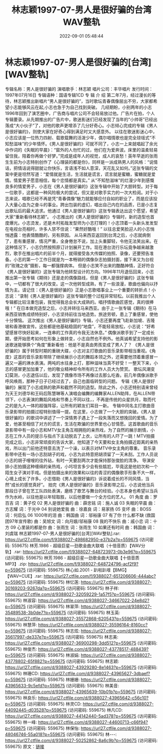 ﻿---
title: 林志颖1997-07-男人是很好骗的台湾WAV整轨
date: 2022-09-01 05:48:44
categories: WAV车载音乐、镜像
tags: 华语中文
---
# 林志颖1997-07-男人是很好骗的[台湾][WAV整轨]

专辑名称：男人是很好骗的
演唱歌手：林志颖
唱片公司：丰华唱片
发行时间：1997年07月16日
专辑语种：国语专辑1CD
专 辑 介 绍
第二年7月，经过漫长的等待，林志颖推出新唱片“男人是很好骗的”，当时歌坛青春偶像层出不穷，大家都希望小志能够风云在起,小志也急于为自己找到突破。
几经期盼，小别两年的小志1996年回到了演艺圈中，广告商与唱片公司不会轻易放过他。广告片在拍，个人专辑要录。从先期推出的广告片中，歌迷影迷们已经发现了当年的“小帅哥”已经出落成“大小伙子”了，对他的歌声更增添了几分好奇心。小志倾心完成的专辑《男人是很好骗的》，则使大家在好奇心得到满足时又大感意外。
以往在歌迷影迷心中，小志应该是一位热力四射、载歌载舞的活泼少年，偶尔唱情歌也是完全琼瑶式“不知愁滋味”的少年情怀。《男人是很好骗的》可就不同了，小志一上来就唱起了余光中作词的《失眠的早晨》：“窗外的人勿忙的过，他们在为爱奔波。床里的温柔轻易留住我，陪着你再做个好梦。”完成是成年人的视觉，成人的哀愁！英年早逝的张雨生生前为小志特别创作了《心理装的都是你》，同样是一派成熟男人的风格：“说情话，把情话说得甜就让你快乐，言语浅不如人意深，天花乱又如何。”这张专辑的文案中更是坦然写道：“爱情就是生活，生活就是谎言，谎言就是蜜糖，蜜糖就是爱情。情爱男子愿意相信，每个恋情都是真实。”
从“不知愁滋味”的烂漫少年到感慨良多的情爱男子，小志在《男人是很好骗的》这张专辑中开始了大胆转型。对于每一位歌手，这都是一种风险极大的尝试，但又是对歌手实力的一次大检阅。对于小志来说，唱歌已经不再是凭“青春偶像”魅力就能够应付自如的职业了，而是应该投入大量心血为之奋斗的事业。跨出包装的虚幻，唱出自己内在的品质，已是小志复出歌坛后的最大追求。他通过《男人是很好骗的》这张专辑表达出这个愿望，希望大家“重新看待林志颖”。
小志推出的《男人是很好骗的》专辑时，新的造型也首度爆光。小志烫发，还是木村拓哉发型师为小志打理的！小志顶着一头新头发发型在电视台亮相时，许多人禁不住说：“果然好酷哦！”
以往总爱笑脸迎人的小志悄悄透露：他表情酷酷的，另有原因。
从马来西亚返回到台湾之后，小志就病倒了，患有重感冒，情况严重，全身倦怠不说，加上头重脚轻，令他无法笑出来。在这种情况下，小志仍然按照原订计划展开工作。现在港台流行乐坛竟争越来越激烈，歌手在推出唱片的前半个月，就得接受各大传媒的拍照、录像，还要预告准备。小志的第一个工作日就是为一本畅销的偶像杂志拍摄封面，接下来又为台视的“玫瑰之夜”摄影，每一都强撑病体。
但是小志笑不出来的酷酷神情，正好符合《男人是很好骗的》这张专辑为他转型设计的方向。1996年11月退伍回来，小志推出第一张专辑《期待》还是走的偶像路线，但是《男人是很好骗的》这张专辑中，一切都有了很大的改变。这一次他转型成熟，有了一些浪漫，歌曲也偏向以抒情为主。请记住：《男人是很好骗的》正是小志歌唱事业上一个重要的转折点！小志说：“录制《男人是很好骗的》这张专辑的整个过程非常轻松。以前我推出个人专辑都比较注重包装，我觉得我总会长大成熟的。唱抒情歌曲匠感觉，真的很捧哦！”
在日本做完造型之后，小志并转往马来西亚。由于上一张专辑《期待》在马来西亚销售成绩特别好，小志坚持前往当地造势。旅途劳顿，患上了重感冒，使他十分懊恼。
这次推出《男人是很好骗的》专辑，小志还要再度飞赴新加坡、吉隆坡和香港做宣传。这些都是他基础稳固的“地盘”，不能轻易放松，小志说：“好希望感冒尽快好起来，一连串的工作真的令我无法休息。”
偶像派歌手到了一定成长期，便开始思考如何在形象上做转变，小志自然也不例外。他真诚希望支持他的影迷歌迷能够换个“角度”重新看他：他是不是真由男孩变成了男人了？
《男人是很好骗的》属于转型时期的重磅大碟，小志对主打歌曲的音乐录影带相当重视。《角度》这首的音乐录影带除了继续展示小志的舞蹈本领之外，还需要他顶着重感冒一遍又一遍的淋水表演。两吨的水往身上打，那种滋味当真不好受！一整天下来，小志的感冒更加加重了，他的敬业精神却令所有的工作人员大为赞赏。
歌坛风潮变幻莫测，小志退伍以后，发现了偶像市场不再像过去那么吃香。前几年偶像派歌手呼风唤雨，那种子日子已经过去了，自己也面临转型的问题。
专辑《男人是很好骗的》展现了小志成熟的歌声和截然不同的造型。除此之外，小志还特别请来曾经为天王刘德华和王码后陈慧琳等人演唱会编舞的编舞家ALLEN助阵，在ALLEN带领下，小志表演的舞蹈风格和节奏上不同以往，，不再是传统的众星拱月，取而代之的是九人一体的超强阵容，让所有的颖友们耳目一新。
专辑中同名主打歌曲音乐录影带的拍摄过程特别值得一提。在这里，小志做了一个大胆的突破。《男人是很好骗的》的歌词中讲述了一个深情男子遇上了一段失落而又想挽回的爱情。为了爱，他甚至相信了对方的谎言，生活在欺骗的世界里也心甘情愿。这首歌曲的音乐录影带中有一段小志和MTV女主角互相拥抱的亲热戏，为了自然的展示剧情，小志在工作人员的提示与指点下主动脱去了上衣，让所有的人吓了一跳！MTV拍摄完成之后，小志非常顽皮的告诉大家，他知道了今天要和女主角拍摄近距离的亲热戏，所以出门前他还特意去洗了一个澡，以表示对MTV中女主角的尊重。
音乐录影带中还有一场小志刮胡子的戏，小志为此特意把胡须留了一天未刮。工作人员说小志的胡子嗖嗖的往外钻，有时一天要刮两次才能保持那张俊脸的清净。
导演安排小志拍摄这种缠绵的亲热戏，小圬坦言多少会有些尴尬，毕竟这是他初次和一个陌生女子演对手戏。但是拍摄出来的效果和以往的青涩的偶像歌手形象不大一样，心境上成长了许多。小志借助《男人是很好骗的》诉说着成长的不同风情，当然“成长的感觉真好”。
拍完《男人是很好骗的》音乐录影带之后，小志说他当兵那段日子曾在艺工队四处表演，磨练了歌艺与舞台的经验。小志本身也希望以当兵作为水岭，以往他是以年轻取胜，以后他要做一个全方位的艺人。
01 角度 曲：罗百吉 词：黄子佼
02 男人是很好骗的 曲：薛忠铭 词：施人诚
03 失眠的早晨 曲：方志耀 词：于光中
04 别说她爱我 曲：徐嘉良 词：易家扬
05 变坏 曲：BOSS 词：何启弘
06 1000年的泪 曲：韩国曲 词：邬裕康
07 有了你 什么都不缺 (救国团97年宣传歌) 曲：吴旭文 词：向月娥/邬裕康
08 我的不快乐 曲：戚小恋 词：十方
09 心里装的都是你 曲：张雨生 词：张雨生
10 如果还有时间 曲：韩国曲 词：刘虞瑞
林志颖1997-07-男人是很好骗的[台湾][WAV整轨].rar: https://url27.ctfile.com/f/9388027-498682950-e37b2a?p=559675
(访问密码: 559675)
林芳.1986 - 超级巨星—劲歌金曲大联唱（十倍音质）【WAV分轨】.rar: https://url27.ctfile.com/f/9388027-648723973-0b3e96?p=559675
(访问密码: 559675)
林芳.1986 - 超级巨星—劲歌金曲大联唱【十倍音质MP3】.zip: https://url27.ctfile.com/f/9388027-648724796-acf2f9?p=559675
(访问密码: 559675)
林心如.2001 - 趴啦趴嗱【BMG】【WAV+CUE】.rar: https://url27.ctfile.com/f/9388027-651206606-444abc?p=559675
(访问密码: 559675)
林忆莲: https://url27.ctfile.com/d/9388027-30169203-9267da?p=559675
(访问密码: 559675)
林子祥: https://url27.ctfile.com/d/9388027-32059229-1a57f5?p=559675
(访问密码: 559675)
林淑容: https://url27.ctfile.com/d/9388027-34667022-24e8d2?p=559675
(访问密码: 559675)
林翠萍: https://url27.ctfile.com/d/9388027-35489538-3b0de7?p=559675
(访问密码: 559675)
林玉英: https://url27.ctfile.com/d/9388027-35572868-620543?p=559675
(访问密码: 559675)
林慧萍: https://url27.ctfile.com/d/9388027-35596164-8160cc?p=559675
(访问密码: 559675)
林志炫: https://url27.ctfile.com/d/9388027-35617997-de337e?p=559675
(访问密码: 559675)
林志美: https://url27.ctfile.com/d/9388027-36900298-3dd512?p=559675
(访问密码: 559675)
林俊杰: https://url27.ctfile.com/d/9388027-43778517-488439?p=559675
(访问密码: 559675)
林淑娟: https://url27.ctfile.com/d/9388027-43778802-65f882?p=559675
(访问密码: 559675)
林志颖: https://url27.ctfile.com/d/9388027-43929280-8e1463?p=559675
(访问密码: 559675)
林珊CD: https://url27.ctfile.com/d/9388027-43965627-3dbaef?p=559675
(访问密码: 559675)
林姗姗: https://url27.ctfile.com/d/9388027-43965633-9c5efd?p=559675
(访问密码: 559675)
林美音: https://url27.ctfile.com/d/9388027-43965639-10b01b?p=559675
(访问密码: 559675)
林良乐: https://url27.ctfile.com/d/9388027-43965642-c56c10?p=559675
(访问密码: 559675)
林灵CD: https://url27.ctfile.com/d/9388027-44092445-d03528?p=559675
(访问密码: 559675)
林凡CD: https://url27.ctfile.com/d/9388027-44142440-5ad378?p=559675
(访问密码: 559675)
林一峰: https://url27.ctfile.com/d/9388027-44600713-c66f94?p=559675
(访问密码: 559675)
林保怡: https://url27.ctfile.com/d/9388027-48046746-55a018?p=559675
(访问密码: 559675)
林---: https://url27.ctfile.com/d/9388027-50252862-8a6c9b?p=559675
(访问密码: 559675)
原文：[链接](https://blog.sina.com.cn/s/blog_1647c7e7601030z5n.html)